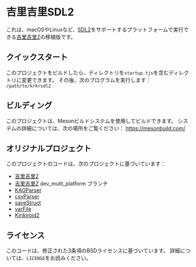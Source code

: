 # 吉里吉里SDL2

これは、macOSやLinuxなど、[SDL2](https://www.libsdl.org/)をサポートするプラットフォームで実行できる[吉里吉里Z](https://krkrz.github.io/)の移植版です。

## クイックスタート

このプロジェクトをビルドしたら、ディレクトリを`startup.tjs`を含むディレクトリに変更できます。
その後、次のプログラムを実行します： `/path/to/krkrsdl2`  

## ビルディング

このプロジェクトは、Mesonビルドシステムを使用してビルドできます。 システムの詳細については、次の場所をご覧ください： https://mesonbuild.com/

## オリジナルプロジェクト

このプロジェクトのコードは、次のプロジェクトに基づいています：
* [吉里吉里2](https://github.com/krkrz/krkr2)
* [吉里吉里Z](https://github.com/krkrz/krkrz) dev_multi_platform ブランチ
* [KAGParser](https://github.com/krkrz/KAGParser)
* [csvParser](https://github.com/wtnbgo/csvParser)
* [saveStruct](https://github.com/wtnbgo/saveStruct)
* [varFile](https://github.com/wtnbgo/varFile)
* [Kirikiroid2](https://github.com/zeas2/Kirikiroid2)

## ライセンス

このコードは、修正された3条項のBSDライセンスに基づいています。 詳細については、`LICENSE`をお読みください。

